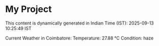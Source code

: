 # My Project

This content is dynamically generated in Indian Time (IST): 2025-09-13 10:25:49 IST


Current Weather in Coimbatore:
Temperature: 27.88 °C
Condition: haze
